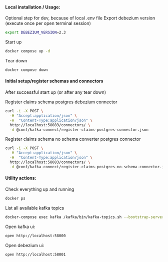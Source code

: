 #### Local installation / Usage:
Optional step for dev, because of local .env file
Export debezium version (execute once per open terminal session)
```bash
export DEBEZIUM_VERSION=2.3
```

Start up
```bash
docker compose up -d
```

Tear down
```bash 
docker compose down
```

#### Initial setup/register schemas and connectors

After successful start up (or after any tear down)

Register claims schema postgres debezium connector
```bash
curl -i -X POST \
  -H "Accept:application/json" \
  -H  "Content-Type:application/json" \
  http://localhost:58083/connectors/ \
  -d @conf/kafka-connect/register-claims-postgres-connector.json
```

Register claims schema no schema converter postgres connector
```bash
curl -i -X POST \
  -H "Accept:application/json" \
  -H  "Content-Type:application/json" \
  http://localhost:58083/connectors/ \
  -d @conf/kafka-connect/register-claims-postgres-no-schema-connector.json
```

#### Utility actions:
Check everything up and running
```bash
docker ps
```

List all available kafka topics
```bash
docker-compose exec kafka /kafka/bin/kafka-topics.sh --bootstrap-server kafka:9092 --list
```

Open kafka ui:
```bash
open http://localhost:58000
```

Open debezium ui:
```bash
open http://localhost:58001
```